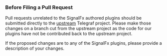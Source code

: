 ### Before Filing a Pull Request
Pull requests unrelated to the SignalFx authored plugins should be submitted directly to the [upstream](https://github.com/influxdata/telegraf) Telegraf project.  Please make those changes on a branch cut from the upstream project as the code for our plugins have not be contributed back to the upstream project.

If the proposed changes are to any of the SignalFx plugins, please provide a description of your changes.